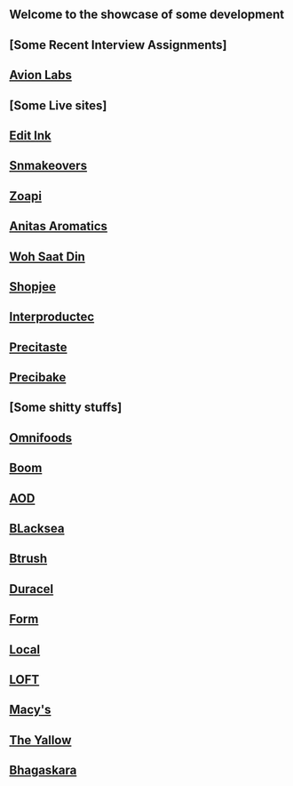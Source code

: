 ## Welcome to the showcase of some development


## [Some Recent Interview Assignments]
## [Avion Labs](https://assignment-aikon-labs.herokuapp.com/)

## [Some Live sites]
## [Edit Ink](http://editink.in)
## [Snmakeovers](http://snmakeovers.com)
## [Zoapi](http://zoapi.com)
## [Anitas Aromatics](http://anitasaromatics.com/)
## [Woh Saat Din](http://wohsaatdin.com)
## [Shopjee](http://shopjee.com)
## [Interproductec](http://87.106.88.237/interproductec/)
## [Precitaste](http://87.106.88.237/precitaste/)
## [Precibake](http://87.106.88.237/precibake/)


## [Some shitty stuffs]
## [Omnifoods](omnifoods-final/index.html)
## [Boom](boom/index.html)
## [AOD](aod/index.html)
## [BLacksea](blacksea/index.html)
## [Btrush](btrush/index.html)
## [Duracel](duracel/index.html)
## [Form](formvalidation/index.html)
## [Local](localstorage/index.html)
## [LOFT](LOFT/index.html)
## [Macy's](macys/index.html)
## [The Yallow](theyalow/index.html)
## [Bhagaskara](bhagaskara/index.html)
